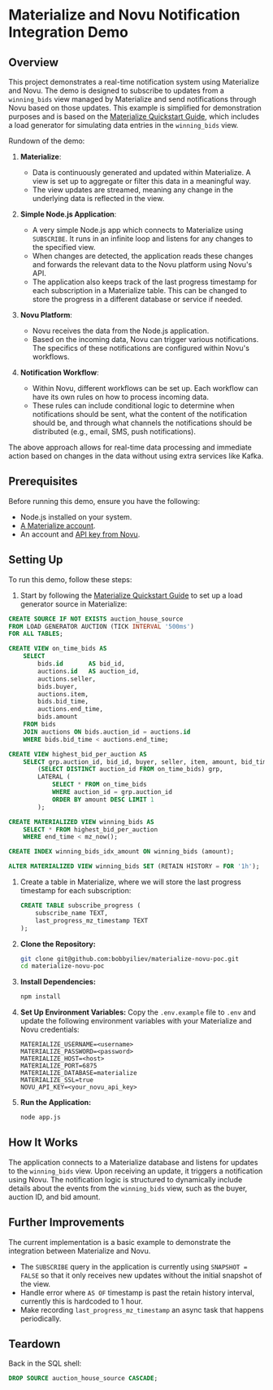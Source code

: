 # Materialize and Novu Notification Integration Demo

## Overview

This project demonstrates a real-time notification system using Materialize and Novu. The demo is designed to subscribe to updates from a `winning_bids` view managed by Materialize and send notifications through Novu based on those updates. This example is simplified for demonstration purposes and is based on the [Materialize Quickstart Guide](https://materialize.com/docs/get-started/quickstart/), which includes a load generator for simulating data entries in the `winning_bids` view.

Rundown of the demo:

1. **Materialize**:
   - Data is continuously generated and updated within Materialize. A view is set up to aggregate or filter this data in a meaningful way.
   - The view updates are streamed, meaning any change in the underlying data is reflected in the view.

2. **Simple Node.js Application**:
   - A very simple Node.js app which connects to Materialize using `SUBSCRIBE`. It runs in an infinite loop and listens for any changes to the specified view.
   - When changes are detected, the application reads these changes and forwards the relevant data to the Novu platform using Novu's API.
   - The application also keeps track of the last progress timestamp for each subscription in a Materialize table. This can be changed to store the progress in a different database or service if needed.

3. **Novu Platform**:
   - Novu receives the data from the Node.js application.
   - Based on the incoming data, Novu can trigger various notifications. The specifics of these notifications are configured within Novu's workflows.

4. **Notification Workflow**:
   - Within Novu, different workflows can be set up. Each workflow can have its own rules on how to process incoming data.
   - These rules can include conditional logic to determine when notifications should be sent, what the content of the notification should be, and through what channels the notifications should be distributed (e.g., email, SMS, push notifications).

The above approach allows for real-time data processing and immediate action based on changes in the data without using extra services like Kafka.

## Prerequisites

Before running this demo, ensure you have the following:

- Node.js installed on your system.
- [A Materialize account](https://materialize.com/register/).
- An account and [API key from Novu](https://web.novu.co/settings).

## Setting Up

To run this demo, follow these steps:

1. Start by following the [Materialize Quickstart Guide](https://materialize.com/docs/get-started/quickstart/) to set up a load generator source in Materialize:

```sql
CREATE SOURCE IF NOT EXISTS auction_house_source
FROM LOAD GENERATOR AUCTION (TICK INTERVAL '500ms')
FOR ALL TABLES;

CREATE VIEW on_time_bids AS
    SELECT
        bids.id       AS bid_id,
        auctions.id   AS auction_id,
        auctions.seller,
        bids.buyer,
        auctions.item,
        bids.bid_time,
        auctions.end_time,
        bids.amount
    FROM bids
    JOIN auctions ON bids.auction_id = auctions.id
    WHERE bids.bid_time < auctions.end_time;

CREATE VIEW highest_bid_per_auction AS
    SELECT grp.auction_id, bid_id, buyer, seller, item, amount, bid_time, end_time FROM
        (SELECT DISTINCT auction_id FROM on_time_bids) grp,
        LATERAL (
            SELECT * FROM on_time_bids
            WHERE auction_id = grp.auction_id
            ORDER BY amount DESC LIMIT 1
        );

CREATE MATERIALIZED VIEW winning_bids AS
    SELECT * FROM highest_bid_per_auction
    WHERE end_time < mz_now();

CREATE INDEX winning_bids_idx_amount ON winning_bids (amount);

ALTER MATERIALIZED VIEW winning_bids SET (RETAIN HISTORY = FOR '1h');
```

1. Create a table in Materialize, where we will store the last progress timestamp for each subscription:

    ```sql
    CREATE TABLE subscribe_progress (
        subscribe_name TEXT,
        last_progress_mz_timestamp TEXT
    );
    ```

1. **Clone the Repository:**
   ```bash
   git clone git@github.com:bobbyiliev/materialize-novu-poc.git
   cd materialize-novu-poc
   ```

1. **Install Dependencies:**
   ```bash
   npm install
   ```

1. **Set Up Environment Variables:**
   Copy the `.env.example` file to `.env` and update the following environment variables with your Materialize and Novu credentials:
   ```plaintext
   MATERIALIZE_USERNAME=<username>
   MATERIALIZE_PASSWORD=<password>
   MATERIALIZE_HOST=<host>
   MATERIALIZE_PORT=6875
   MATERIALIZE_DATABASE=materialize
   MATERIALIZE_SSL=true
   NOVU_API_KEY=<your_novu_api_key>
   ```

1. **Run the Application:**
   ```bash
   node app.js
   ```

## How It Works

The application connects to a Materialize database and listens for updates to the `winning_bids` view. Upon receiving an update, it triggers a notification using Novu. The notification logic is structured to dynamically include details about the events from the `winning_bids` view, such as the buyer, auction ID, and bid amount.

## Further Improvements

The current implementation is a basic example to demonstrate the integration between Materialize and Novu.

- The `SUBSCRIBE` query in the application is currently using `SNAPSHOT = FALSE` so that it only receives new updates without the initial snapshot of the view.
- Handle error where `AS OF` timestamp is past the retain history interval, currently this is hardcoded to 1 hour.
- Make recording `last_progress_mz_timestamp` an async task that happens periodically.

## Teardown

Back in the SQL shell:

```sql
DROP SOURCE auction_house_source CASCADE;
```
